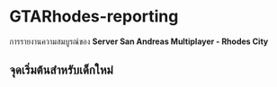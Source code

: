# GTARhodes-reporting
การรายงานความสมบูรณ์ของ **Server San Andreas Multiplayer - Rhodes City**

## จุดเริ่มต้นสําหรับเด็กใหม่
